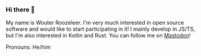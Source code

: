 ### Hi there 👋

My name is Wouter Roozeleer. I'm very much interested in open source software and would like to start participating in it!
I mainly develop in JS/TS, but I'm also interested in Kotlin and Rust.
You can follow me on [Mastodon](https://fosstodon.org/@xphentom)!

Pronouns: He/him
